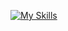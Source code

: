 [![My Skills](https://skillicons.dev/icons?i=java,nodejs,angular,bash,c,cs,cpp,cmake,html,css,docker,firebase,express,flask,gcp,git,githubactions,grafana,graphql,js,jenkins,jest,jquery,kubernetes,latex,linux,maven,mongodb,mysql,nginx,nuxtjs,php,postgres,perl,py,prometheus,pytorch,react,reactivex,redux,spring,ts,vue,workers,wordpress&theme=light)](https://skillicons.dev)

